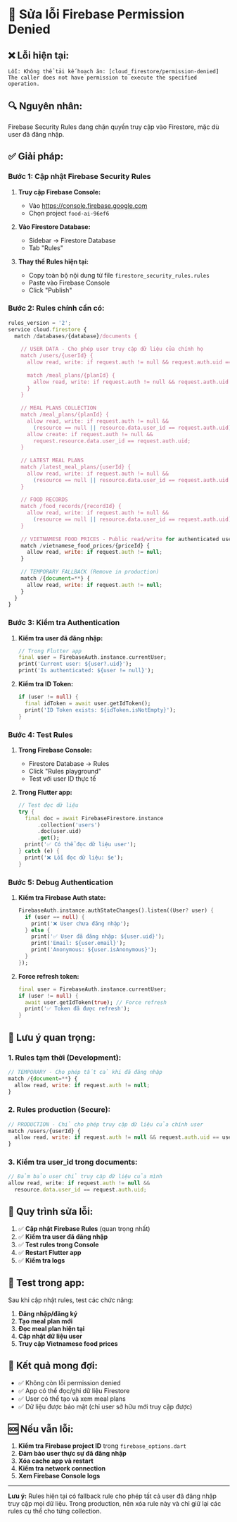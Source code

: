 # 🔧 Sửa lỗi Firebase Permission Denied

## ❌ Lỗi hiện tại:
```
Lỗi: Không thể tải kế hoạch ăn: [cloud_firestore/permission-denied] 
The caller does not have permission to execute the specified operation.
```

## 🔍 Nguyên nhân:
Firebase Security Rules đang chặn quyền truy cập vào Firestore, mặc dù user đã đăng nhập.

## ✅ Giải pháp:

### Bước 1: Cập nhật Firebase Security Rules

1. **Truy cập Firebase Console:**
   - Vào https://console.firebase.google.com
   - Chọn project `food-ai-96ef6`

2. **Vào Firestore Database:**
   - Sidebar → Firestore Database
   - Tab "Rules"

3. **Thay thế Rules hiện tại:**
   - Copy toàn bộ nội dung từ file `firestore_security_rules.rules`
   - Paste vào Firebase Console
   - Click "Publish"

### Bước 2: Rules chính cần có:

```javascript
rules_version = '2';
service cloud.firestore {
  match /databases/{database}/documents {
    
    // USER DATA - Cho phép user truy cập dữ liệu của chính họ
    match /users/{userId} {
      allow read, write: if request.auth != null && request.auth.uid == userId;
      
      match /meal_plans/{planId} {
        allow read, write: if request.auth != null && request.auth.uid == userId;
      }
    }
    
    // MEAL PLANS COLLECTION
    match /meal_plans/{planId} {
      allow read, write: if request.auth != null && 
        (resource == null || resource.data.user_id == request.auth.uid);
      allow create: if request.auth != null && 
        request.resource.data.user_id == request.auth.uid;
    }
    
    // LATEST MEAL PLANS
    match /latest_meal_plans/{userId} {
      allow read, write: if request.auth != null && 
        (resource == null || resource.data.user_id == request.auth.uid || request.auth.uid == userId);
    }
    
    // FOOD RECORDS
    match /food_records/{recordId} {
      allow read, write: if request.auth != null && 
        (resource == null || resource.data.user_id == request.auth.uid);
    }
    
    // VIETNAMESE FOOD PRICES - Public read/write for authenticated users
    match /vietnamese_food_prices/{priceId} {
      allow read, write: if request.auth != null;
    }
    
    // TEMPORARY FALLBACK (Remove in production)
    match /{document=**} {
      allow read, write: if request.auth != null;
    }
  }
}
```

### Bước 3: Kiểm tra Authentication

1. **Kiểm tra user đã đăng nhập:**
   ```dart
   // Trong Flutter app
   final user = FirebaseAuth.instance.currentUser;
   print('Current user: ${user?.uid}');
   print('Is authenticated: ${user != null}');
   ```

2. **Kiểm tra ID Token:**
   ```dart
   if (user != null) {
     final idToken = await user.getIdToken();
     print('ID Token exists: ${idToken.isNotEmpty}');
   }
   ```

### Bước 4: Test Rules

1. **Trong Firebase Console:**
   - Firestore Database → Rules
   - Click "Rules playground"
   - Test với user ID thực tế

2. **Trong Flutter app:**
   ```dart
   // Test đọc dữ liệu
   try {
     final doc = await FirebaseFirestore.instance
         .collection('users')
         .doc(user.uid)
         .get();
     print('✅ Có thể đọc dữ liệu user');
   } catch (e) {
     print('❌ Lỗi đọc dữ liệu: $e');
   }
   ```

### Bước 5: Debug Authentication

1. **Kiểm tra Firebase Auth state:**
   ```dart
   FirebaseAuth.instance.authStateChanges().listen((User? user) {
     if (user == null) {
       print('❌ User chưa đăng nhập');
     } else {
       print('✅ User đã đăng nhập: ${user.uid}');
       print('Email: ${user.email}');
       print('Anonymous: ${user.isAnonymous}');
     }
   });
   ```

2. **Force refresh token:**
   ```dart
   final user = FirebaseAuth.instance.currentUser;
   if (user != null) {
     await user.getIdToken(true); // Force refresh
     print('✅ Token đã được refresh');
   }
   ```

## 🚨 Lưu ý quan trọng:

### 1. Rules tạm thời (Development):
```javascript
// TEMPORARY - Cho phép tất cả khi đã đăng nhập
match /{document=**} {
  allow read, write: if request.auth != null;
}
```

### 2. Rules production (Secure):
```javascript
// PRODUCTION - Chỉ cho phép truy cập dữ liệu của chính user
match /users/{userId} {
  allow read, write: if request.auth != null && request.auth.uid == userId;
}
```

### 3. Kiểm tra user_id trong documents:
```javascript
// Đảm bảo user chỉ truy cập dữ liệu của mình
allow read, write: if request.auth != null && 
  resource.data.user_id == request.auth.uid;
```

## 🔄 Quy trình sửa lỗi:

1. ✅ **Cập nhật Firebase Rules** (quan trọng nhất)
2. ✅ **Kiểm tra user đã đăng nhập**
3. ✅ **Test rules trong Console**
4. ✅ **Restart Flutter app**
5. ✅ **Kiểm tra logs**

## 📱 Test trong app:

Sau khi cập nhật rules, test các chức năng:

1. **Đăng nhập/đăng ký**
2. **Tạo meal plan mới**
3. **Đọc meal plan hiện tại**
4. **Cập nhật dữ liệu user**
5. **Truy cập Vietnamese food prices**

## 🎯 Kết quả mong đợi:

- ✅ Không còn lỗi permission denied
- ✅ App có thể đọc/ghi dữ liệu Firestore
- ✅ User có thể tạo và xem meal plans
- ✅ Dữ liệu được bảo mật (chỉ user sở hữu mới truy cập được)

## 🆘 Nếu vẫn lỗi:

1. **Kiểm tra Firebase project ID** trong `firebase_options.dart`
2. **Đảm bảo user thực sự đã đăng nhập**
3. **Xóa cache app và restart**
4. **Kiểm tra network connection**
5. **Xem Firebase Console logs**

---

**Lưu ý:** Rules hiện tại có fallback rule cho phép tất cả user đã đăng nhập truy cập mọi dữ liệu. Trong production, nên xóa rule này và chỉ giữ lại các rules cụ thể cho từng collection.
